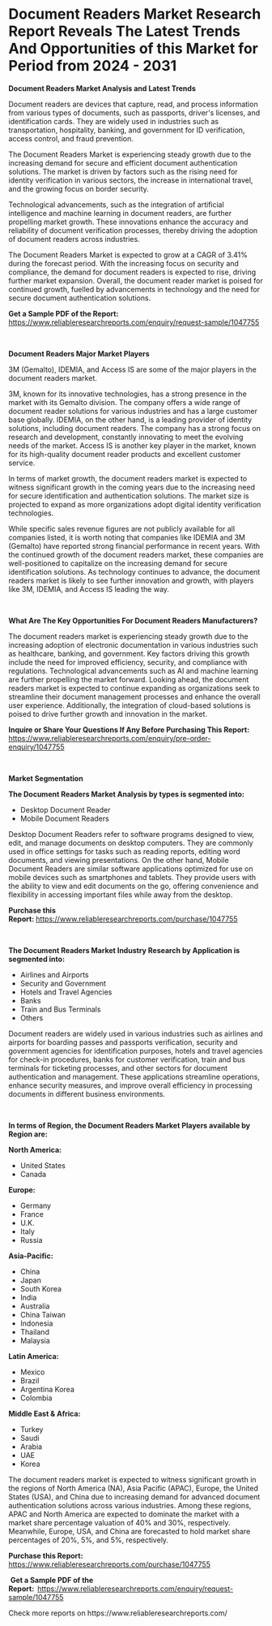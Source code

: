 <p><h1>Document Readers Market Research Report Reveals The Latest Trends And Opportunities of this Market for Period from 2024 - 2031</h1></p><p><strong>Document Readers Market Analysis and Latest Trends</strong></p>
<p><p>Document readers are devices that capture, read, and process information from various types of documents, such as passports, driver's licenses, and identification cards. They are widely used in industries such as transportation, hospitality, banking, and government for ID verification, access control, and fraud prevention.</p><p>The Document Readers Market is experiencing steady growth due to the increasing demand for secure and efficient document authentication solutions. The market is driven by factors such as the rising need for identity verification in various sectors, the increase in international travel, and the growing focus on border security.</p><p>Technological advancements, such as the integration of artificial intelligence and machine learning in document readers, are further propelling market growth. These innovations enhance the accuracy and reliability of document verification processes, thereby driving the adoption of document readers across industries.</p><p>The Document Readers Market is expected to grow at a CAGR of 3.41% during the forecast period. With the increasing focus on security and compliance, the demand for document readers is expected to rise, driving further market expansion. Overall, the document reader market is poised for continued growth, fuelled by advancements in technology and the need for secure document authentication solutions.</p></p>
<p><strong>Get a Sample PDF of the Report:&nbsp;</strong> <a href="https://www.reliableresearchreports.com/enquiry/request-sample/1047755">https://www.reliableresearchreports.com/enquiry/request-sample/1047755</a></p>
<p>&nbsp;</p>
<p><strong>Document Readers Major Market Players</strong></p>
<p><p>3M (Gemalto), IDEMIA, and Access IS are some of the major players in the document readers market. </p><p>3M, known for its innovative technologies, has a strong presence in the market with its Gemalto division. The company offers a wide range of document reader solutions for various industries and has a large customer base globally. IDEMIA, on the other hand, is a leading provider of identity solutions, including document readers. The company has a strong focus on research and development, constantly innovating to meet the evolving needs of the market. Access IS is another key player in the market, known for its high-quality document reader products and excellent customer service.</p><p>In terms of market growth, the document readers market is expected to witness significant growth in the coming years due to the increasing need for secure identification and authentication solutions. The market size is projected to expand as more organizations adopt digital identity verification technologies.</p><p>While specific sales revenue figures are not publicly available for all companies listed, it is worth noting that companies like IDEMIA and 3M (Gemalto) have reported strong financial performance in recent years. With the continued growth of the document readers market, these companies are well-positioned to capitalize on the increasing demand for secure identification solutions. As technology continues to advance, the document readers market is likely to see further innovation and growth, with players like 3M, IDEMIA, and Access IS leading the way.</p></p>
<p>&nbsp;</p>
<p><strong>What Are The Key Opportunities For Document Readers Manufacturers?</strong></p>
<p><p>The document readers market is experiencing steady growth due to the increasing adoption of electronic documentation in various industries such as healthcare, banking, and government. Key factors driving this growth include the need for improved efficiency, security, and compliance with regulations. Technological advancements such as AI and machine learning are further propelling the market forward. Looking ahead, the document readers market is expected to continue expanding as organizations seek to streamline their document management processes and enhance the overall user experience. Additionally, the integration of cloud-based solutions is poised to drive further growth and innovation in the market.</p></p>
<p><strong>Inquire or Share Your Questions If Any Before Purchasing This Report:</strong> <a href="https://www.reliableresearchreports.com/enquiry/pre-order-enquiry/1047755">https://www.reliableresearchreports.com/enquiry/pre-order-enquiry/1047755</a></p>
<p>&nbsp;</p>
<p><strong>Market Segmentation</strong></p>
<p><strong>The Document Readers Market Analysis by types is segmented into:</strong></p>
<p><ul><li>Desktop Document Reader</li><li>Mobile Document Readers</li></ul></p>
<p><p>Desktop Document Readers refer to software programs designed to view, edit, and manage documents on desktop computers. They are commonly used in office settings for tasks such as reading reports, editing word documents, and viewing presentations. On the other hand, Mobile Document Readers are similar software applications optimized for use on mobile devices such as smartphones and tablets. They provide users with the ability to view and edit documents on the go, offering convenience and flexibility in accessing important files while away from the desktop.</p></p>
<p><strong>Purchase this Report:&nbsp;</strong><a href="https://www.reliableresearchreports.com/purchase/1047755">https://www.reliableresearchreports.com/purchase/1047755</a></p>
<p>&nbsp;</p>
<p><strong>The Document Readers Market Industry Research by Application is segmented into:</strong></p>
<p><ul><li>Airlines and Airports</li><li>Security and Government</li><li>Hotels and Travel Agencies</li><li>Banks</li><li>Train and Bus Terminals</li><li>Others</li></ul></p>
<p><p>Document readers are widely used in various industries such as airlines and airports for boarding passes and passports verification, security and government agencies for identification purposes, hotels and travel agencies for check-in procedures, banks for customer verification, train and bus terminals for ticketing processes, and other sectors for document authentication and management. These applications streamline operations, enhance security measures, and improve overall efficiency in processing documents in different business environments.</p></p>
<p>&nbsp;</p>
<p><strong>In terms of Region, the Document Readers Market Players available by Region are:</strong></p>
<p>
    <p> <strong> North America: </strong>
        <ul>
            <li>United States</li>
            <li>Canada</li>
        </ul>
        </p> 
    <p> <strong> Europe: </strong>
        <ul>
            <li>Germany</li>
            <li>France</li>
            <li>U.K.</li>
            <li>Italy</li>
            <li>Russia</li>
        </ul>
        </p> 
    <p> <strong> Asia-Pacific: </strong>
        <ul>
            <li>China</li>
            <li>Japan</li>
            <li>South Korea</li>
            <li>India</li>
            <li>Australia</li>
            <li>China Taiwan</li>
            <li>Indonesia</li>
            <li>Thailand</li>
            <li>Malaysia</li>
        </ul>
        </p> 
    <p> <strong> Latin America: </strong>
        <ul>
            <li>Mexico</li>
            <li>Brazil</li>
            <li>Argentina Korea</li>
            <li>Colombia</li>
        </ul>
        </p> 
    <p> <strong> Middle East & Africa: </strong>
        <ul>
            <li>Turkey</li>
            <li>Saudi</li>
            <li>Arabia</li>
            <li>UAE</li>
            <li>Korea</li>
        </ul>
    </p>
    </p>
<p><p>The document readers market is expected to witness significant growth in the regions of North America (NA), Asia Pacific (APAC), Europe, the United States (USA), and China due to increasing demand for advanced document authentication solutions across various industries. Among these regions, APAC and North America are expected to dominate the market with a market share percentage valuation of 40% and 30%, respectively. Meanwhile, Europe, USA, and China are forecasted to hold market share percentages of 20%, 5%, and 5%, respectively.</p></p>
<p><strong>Purchase this Report: </strong><a href="https://www.reliableresearchreports.com/purchase/1047755">https://www.reliableresearchreports.com/purchase/1047755</a></p>
<p>&nbsp;<strong>Get a Sample PDF of the Report:&nbsp;&nbsp;</strong><a href="https://www.reliableresearchreports.com/enquiry/request-sample/1047755">https://www.reliableresearchreports.com/enquiry/request-sample/1047755</a></p>
<p><strong></strong></p>
<p>Check more reports on https://www.reliableresearchreports.com/</p>